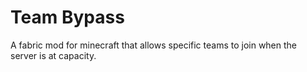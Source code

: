 # Team Bypass
 A fabric mod for minecraft that allows specific teams to join when the server is at capacity.
